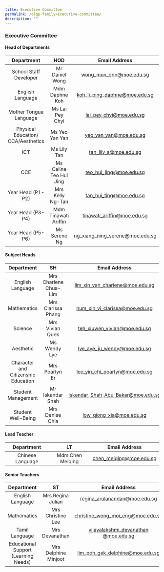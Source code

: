 ```yaml
---
title: Executive Committee
permalink: /olqp-family/executive-committee/
description: ""
---
```

### Executive Committee

#### Head of Departments

| Department 	| HOD 	| Email Address 	|
|:---:	|:---:	|:---:	|
| School Staff Developer 	| Mr Daniel Wong 	| [wong_mun_onn@moe.edu.sg](mailto:wong_mun_onn@moe.edu.sg) 	|
| English Language 	| Mdm Daphne Koh 	| [koh_li_ping_daphne@moe.edu.sg](mailto: ) 	|
| Mother Tongue Language 	| Ms Lai Pey Chyi 	| [lai_pey_chyi@moe.edu.sg](mailto:lai_pey_chyi@moe.edu.sg) 	|
| Physical Education/ CCA/Aesthetics 	| Ms Yeo Yan Yan  	| [yeo_yan_yan@moe.edu.sg](mailto:yeo_yan_yan@moe.edu.sg) 	|
| ICT 	| Ms Lily Tan 	| [tan_lily_a@moe.edu.sg](mailto:tan_lily_a@moe.edu.sg)	|
| CCE  	| Ms Celine Teo Hui Jing 	| [teo_hui_jing@moe.edu.sg](mailto:teo_hui_jing@moe.edu.sg)	|
| Year Head (P1-P2) 	| Mrs Kelly Ng-Tan  	| [tan_hui_ting@moe.edu.sg](mailto:tan_hui_ting@moe.edu.sg) 	|
| Year Head (P3-P4) 	| Mdm Tinawati Ariffin 	| [tinawati_ariffin@moe.edu.sg](mailto:tinawati_ariffin@moe.edu.sg)	|
| Year Head (P5-P6) 	| Ms Serene Ng 	| [ng_xiang_ning_serene@moe.edu.sg](mailto:ng_xiang_ning_serene@moe.edu.sg)	|

#### Subject Heads

| Department 	| SH 	| Email Address 	|
|:---:	|:---:	|:---:	|
| English Language 	| Mrs Charlene Chua-Lim  	| [lim_xin_yan_charlene@moe.edu.sg](mailto:lim_xin_yan_charlene@moe.edu.sg) 	|
| Mathematics 	| Mrs Clarissa Phang 	| [hum_xin_yi_clarissa@moe.edu.sg](mailto:hum_xin_yi_clarissa@moe.edu.sg) 	|
| Science 	| Mrs Vivian Quek 	| [teh_xiuwen_vivian@moe.edu.sg](mailto:teh_xiuwen_vivian@moe.edu.sg) 	|
| Aesthetic 	| Ms Wendy Lye 	| [lye_aye_ju_wendy@moe.edu.sg](mailto:lye_aye_ju_wendy@moe.edu.sg) 	|
| Character and Citizenship Education 	| Mrs Pearlyn Er   	| [lee_yin_chi_pearlyn@moe.edu.sg](mailto:lee_yin_chi_pearlyn@moe.edu.sg) 	|
| Student Management 	| Mr Iskandar Shah 	| [Iskandar_Shah_Abu_Bakar@moe.edu.sg](mailto:Iskandar_Shah_Abu_Bakar@moe.edu.sg) 	|
| Student Well-Being 	| Mrs Denise Chia 	| [low_qiong_xia@moe.edu.sg](mailto:low_qiong_xia@moe.edu.sg) 	|

#### Lead Teacher

| Department 	| LT 	| Email Address 	|
|:---:	|:---:	|:---:	|
| Chinese Language 	| Mdm Chen Meiqing 	| [chen_meiqing@moe.edu.sg](mailto:chen_meiqing@moe.edu.sg) 	|

#### Senior Teachers

| Department | ST | Email Address |
|:---:|:---:|:---:|
| English Language | Mrs Regina Julian | [regina\_arulanandan@moe.edu.sg](mailto:regina_arulanandan@moe.edu.sg) |
| Mathematics | Mrs Christine Lee | [christine\_wong\_moi\_eng@moe.edu.sg](mailto:christine_wong_moi_eng@moe.edu.sg) |
| Tamil Language | Mrs Devanathan | [vijayalakshmi\_devanathan @moe.edu.sg](mailto:vijayalakshmi_devanathan%20@moe.edu.sg) |
| Educational Support (Learning Needs) | Mrs Delphine Minjoot | [lim\_poh\_gek\_delphine@moe.edu.sg](mailto:lim_poh_gek_delphine@moe.edu.sg) |